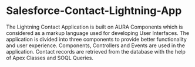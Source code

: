 # Salesforce-Contact-Lightning-App

The Lightning Contact Application is built on AURA Components which is considered as a markup language used for developing User Interfaces. The application is divided into three components to provide better functionality and user experience. Components, Controllers and Events are used in the application. Contact records are retrieved from the database with the help of Apex Classes and SOQL Queries.
